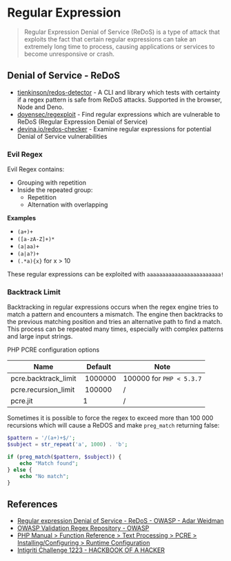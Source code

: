 # Regular Expression

> Regular Expression Denial of Service (ReDoS) is a type of attack that exploits the fact that certain regular expressions can take an extremely long time to process, causing applications or services to become unresponsive or crash. 


## Denial of Service - ReDoS

* [tjenkinson/redos-detector](https://github.com/tjenkinson/redos-detector) - A CLI and library which tests with certainty if a regex pattern is safe from ReDoS attacks. Supported in the browser, Node and Deno.
* [doyensec/regexploit](https://github.com/doyensec/regexploit) - Find regular expressions which are vulnerable to ReDoS (Regular Expression Denial of Service)
* [devina.io/redos-checker](https://devina.io/redos-checker) - Examine regular expressions for potential Denial of Service vulnerabilities


### Evil Regex

Evil Regex contains:

* Grouping with repetition
* Inside the repeated group:
    * Repetition
    * Alternation with overlapping

**Examples**

* `(a+)+`
* `([a-zA-Z]+)*`
* `(a|aa)+`
* `(a|a?)+`
* `(.*a){x}` for x \> 10

These regular expressions can be exploited with `aaaaaaaaaaaaaaaaaaaaaaaa!`


### Backtrack Limit

Backtracking in regular expressions occurs when the regex engine tries to match a pattern and encounters a mismatch. The engine then backtracks to the previous matching position and tries an alternative path to find a match. This process can be repeated many times, especially with complex patterns and large input strings.  

PHP PCRE configuration options

| Name                 | Default | Note |
|----------------------|---------|---------|
| pcre.backtrack_limit | 1000000 | 100000 for `PHP < 5.3.7`|
| pcre.recursion_limit | 100000  | / |
| pcre.jit             | 1       | / |


Sometimes it is possible to force the regex to exceed more than 100 000 recursions which will cause a ReDOS and make `preg_match` returning false:

```php
$pattern = '/(a+)+$/';
$subject = str_repeat('a', 1000) . 'b';

if (preg_match($pattern, $subject)) {
    echo "Match found";
} else {
    echo "No match";
}
```


## References

* [Regular expression Denial of Service - ReDoS - OWASP - Adar Weidman](https://owasp.org/www-community/attacks/Regular_expression_Denial_of_Service_-_ReDoS)
* [OWASP Validation Regex Repository - OWASP](https://wiki.owasp.org/index.php/OWASP_Validation_Regex_Repository)
* [PHP Manual > Function Reference > Text Processing > PCRE > Installing/Configuring > Runtime Configuration](https://www.php.net/manual/en/pcre.configuration.php#ini.pcre.recursion-limit)
* [Intigriti Challenge 1223 - HACKBOOK OF A HACKER](https://simones-organization-4.gitbook.io/hackbook-of-a-hacker/ctf-writeups/intigriti-challenges/1223)